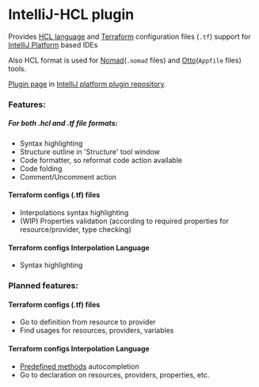 # IntelliJ-HCL plugin

Provides [HCL language](https://github.com/hashicorp/hcl) and [Terraform](https://terraform.io) configuration files (`.tf`) support for [IntelliJ Platform](http://www.jetbrains.org/pages/viewpage.action?pageId=983889) based IDEs

Also HCL format is used for [Nomad](https://www.nomadproject.io/)(`.nomad` files) and [Otto](https://www.ottoproject.io/)(`Appfile` files) tools.

[Plugin page](https://plugins.jetbrains.com/plugin/7808) in [IntelliJ platform plugin repository](https://plugins.jetbrains.com).

### Features:
##### For both .hcl and .tf file formats:
* Syntax highlighting
* Structure outline in 'Structure' tool window
* Code formatter, so reformat code action available
* Code folding
* Comment/Uncomment action

#### Terraform configs (.tf) files
* Interpolations syntax highlighting
* (WIP) Properties validation (according to required properties for resource/provider, type checking)

#### Terraform configs Interpolation Language
* Syntax highlighting



### Planned features:
#### Terraform configs (.tf) files
* Go to definition from resource to provider
* Find usages for resources, providers, variables

#### Terraform configs Interpolation Language
* [Predefined methods](https://www.terraform.io/docs/configuration/interpolation.html) autocompletion
* Go to declaration on resources, providers, properties, etc.